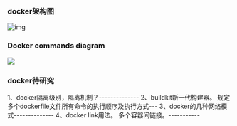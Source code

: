 ### docker架构图

![img](https://i.loli.net/2021/06/05/cCDLKGaqtfWYu5V.jpg)

### Docker commands diagram

![](https://i.loli.net/2020/10/25/AYBs3uTrMhNV8nR.jpg)

### docker待研究

1、docker隔离级别，隔离机制？--------------
2、buildkit新一代构建器。   规定多个dockerfile文件所有命令的执行顺序及执行方式---
3、docker的几种网络模式--------------
4、docker   link用法。 多个容器间链接。-----------  





